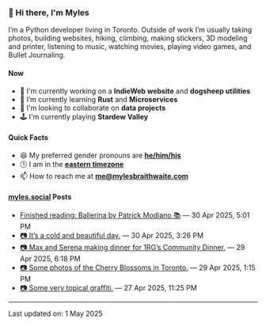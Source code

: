 ### 👋 Hi there, I'm Myles

I’m a Python developer living in Toronto. Outside of work I’m usually taking photos, building websites, hiking, climbing, making stickers, 3D modeling and printer, listening to music, watching movies, playing video games, and Bullet Journaling.

#### Now

-   🔭 I'm currently working on a **IndieWeb website** and **dogsheep utilities**
-   🌱 I’m currently learning **Rust** and **Microservices**
-   👯 I'm looking to collaborate on **data projects**
-   🕹️ I'm currently playing **Stardew Valley**

#### Quick Facts

-   😆 My preferred gender pronouns are **[he/him/his](https://www.mypronouns.org/he-him)**
-   🕒 I am in the **[eastern timezone](https://time.is/Toronto)**
-   📫 How to reach me at **[me@mylesbraithwaite.com](mailto:me@mylesbraithwaite.com)**

<!--
-   🤔 I’m looking for help with ...
-   💬 Ask me about ...
-   ⚡ Fun fact: ...
-->

#### [myles.social](https://myles.social/) Posts
<!-- START: MICROBLOG_POSTS -->
-   [Finished reading: Ballerina by Patrick Modiano 📚](https://myles.social/2025/04/30/finished-reading-ballerina-by-patrick.html) — 30 Apr 2025, 5:01 PM
-   [📷 It’s a cold and beautiful day.](https://myles.social/2025/04/30/its-a-cold-and-beautiful.html) — 30 Apr 2025, 3:26 PM
-   [📷 Max and Serena making dinner for 1RG’s Community Dinner.](https://myles.social/2025/04/29/max-and-serena-making-dinner.html) — 29 Apr 2025, 6:18 PM
-   [📷 Some photos of the Cherry Blossoms in Toronto.](https://myles.social/2025/04/29/some-photos-of-the-cherry.html) — 29 Apr 2025, 1:15 PM
-   [📷 Some very topical graffiti.](https://myles.social/2025/04/27/graffiti-alley-some-very-topical.html) — 27 Apr 2025, 11:25 PM
<!-- END: MICROBLOG_POSTS -->

---

<!-- START: LAST_UPDATED_AT -->
Last updated on: 1 May 2025
<!-- END: LAST_UPDATED_AT -->
